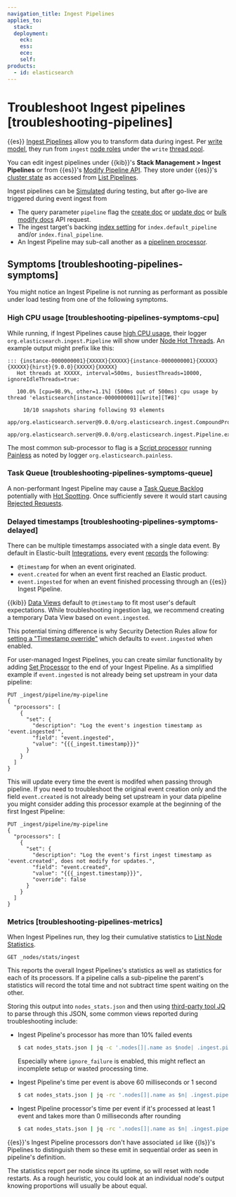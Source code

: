 ```yaml
---
navigation_title: Ingest Pipelines
applies_to:
  stack:
  deployment:
    eck:
    ess:
    ece:
    self:
products:
  - id: elasticsearch
---
```


# Troubleshoot Ingest pipelines [troubleshooting-pipelines]

{{es}} [Ingest Pipelines](https://www.elastic.co/docs/manage-data/ingest/transform-enrich/ingest-pipelines) allow you to transform data during ingest. Per [write model](https://www.elastic.co/docs/deploy-manage/distributed-architecture/reading-and-writing-documents#basic-write-model), they run from `ingest` [node roles](https://www.elastic.co/docs/deploy-manage/distributed-architecture/clusters-nodes-shards/node-roles) under the `write` [thread pool](https://www.elastic.co/docs/reference/elasticsearch/configuration-reference/thread-pool-settings).

You can edit ingest pipelines under {{kib}}'s **Stack Management > Ingest Pipelines** or from {{es}}'s [Modify Pipeline API](https://www.elastic.co/docs/api/doc/elasticsearch/operation/operation-ingest-put-pipeline). They store under {{es}}'s [cluster state](https://www.elastic.co/docs/api/doc/elasticsearch/operation/operation-cluster-state) as accessed from [List Pipelines](https://www.elastic.co/docs/api/doc/elasticsearch/operation/operation-ingest-get-pipeline).

Ingest pipelines can be [Simulated](https://www.elastic.co/docs/api/doc/elasticsearch/operation/operation-ingest-simulate) during testing, but after go-live are triggered during event ingest from

* The query parameter `pipeline` flag the [create doc](https://www.elastic.co/docs/api/doc/elasticsearch/operation/operation-create) or [update doc](https://www.elastic.co/docs/api/doc/elasticsearch/operation/operation-update_) or [bulk modify docs](https://www.elastic.co/docs/api/doc/elasticsearch/operation/operation-bulk) API request.
* The ingest target's backing [index setting](https://www.elastic.co/docs/reference/elasticsearch/index-settings/index-modules#dynamic-index-settings) for `index.default_pipeline` and/or `index.final_pipeline`.
* An Ingest Pipeline may sub-call another as a [pipelinen processor](https://www.elastic.co/docs/reference/enrich-processor/pipeline-processor).

## Symptoms [troubleshooting-pipelines-symptoms]

You might notice an Ingest Pipeline is not running as performant as possible under load testing from one of the following symptoms.


### High CPU usage [troubleshooting-pipelines-symptoms-cpu]

While running, if Ingest Pipelines cause [high CPU usage](https://www.elastic.co/docs/troubleshoot/elasticsearch/high-cpu-usage), their logger `org.elasticsearch.ingest.Pipeline` will show under [Node Hot Threads](https://www.elastic.co/docs/api/doc/elasticsearch/operation/operation-nodes-hot-threads). An example output might prefix like this:

```text
::: {instance-0000000001}{XXXXX}{XXXXX}{instance-0000000001}{XXXXX}{XXXXX}{hirst}{9.0.0}{XXXXX}{XXXXX}
   Hot threads at XXXXX, interval=500ms, busiestThreads=10000, ignoreIdleThreads=true:

   100.0% [cpu=98.9%, other=1.1%] (500ms out of 500ms) cpu usage by thread 'elasticsearch[instance-0000000001][write][T#8]'

     10/10 snapshots sharing following 93 elements
       app/org.elasticsearch.server@9.0.0/org.elasticsearch.ingest.CompoundProcessor.execute(CompoundProcessor.java:145)
       app/org.elasticsearch.server@9.0.0/org.elasticsearch.ingest.Pipeline.execute(Pipeline.java:129)
```

The most common sub-processor to flag is a [Script processor](https://www.elastic.co/docs/reference/enrich-processor/script-processor) running [Painless](https://www.elastic.co/docs/reference/scripting-languages/painless/painless) as noted by logger `org.elasticsearch.painless`.


### Task Queue [troubleshooting-pipelines-symptoms-queue]

A non-performant Ingest Pipeline may cause a [Task Queue Backlog](https://www.elastic.co/docs/troubleshoot/elasticsearch/task-queue-backlog) potentially with [Hot Spotting](https://www.elastic.co/docs/troubleshoot/elasticsearch/hotspotting). Once sufficiently severe it would start causing [Rejected Requests](https://www.elastic.co/docs/troubleshoot/elasticsearch/rejected-requests#check-rejected-tasks).


### Delayed timestamps [troubleshooting-pipelines-symptoms-delayed]

There can be multiple timestamps associated with a single data event. By default in Elastic-built [Integrations](https://www.elastic.co/docs/reference/integrations), every event [records](https://www.elastic.co/docs/reference/ecs/ecs-principles-implementation#_timestamps) the following:

* `@timestamp` for when an event originated.
* `event.created` for when an event first reached an Elastic product.
* `event.ingested` for when an event finished processing through an {{es}} Ingest Pipeline.

{{kib}} [Data Views](https://www.elastic.co/docs/explore-analyze/find-and-organize/data-views) default to `@timestamp` to fit most user's default expectations. While troubleshooting ingestion lag, we recommend creating a temporary Data View based on `event.ingested`. 

This potential timing difference is why Security Detection Rules allow for [setting a "Timestamp override"](https://www.elastic.co/docs/troubleshoot/security/detection-rules#troubleshoot-ingestion-pipeline-delay) which defaults to `event.ingested` when enabled.

For user-managed Ingest Pipelines, you can create similar functionality by adding [Set Processor](https://www.elastic.co/docs/reference/enrich-processor/set-processor) to the end of your Ingest Pipeline. As a simplified example if `event.ingested` is not already being set upstream in your data pipeline:

```console
PUT _ingest/pipeline/my-pipeline
{
  "processors": [
    {
      "set": {
        "description": "Log the event's ingestion timestamp as 'event.ingested'",
        "field": "event.ingested",
        "value": "{{{_ingest.timestamp}}}"
      }
    }
  ]
}
```

This will update every time the event is modifed when passing through pipeline. If you need to troubleshoot the original event creation only and the field `event.created` is not already being set upstream in your data pipeline you might consider adding this processor example at the beginning of the first Ingest Pipeline:

```console
PUT _ingest/pipeline/my-pipeline
{
  "processors": [
    {
      "set": {
        "description": "Log the event's first ingest timestamp as 'event.created', does not modify for updates.",
        "field": "event.created",
        "value": "{{{_ingest.timestamp}}}",
        "override": false
      }
    }
  ]
}
```


### Metrics [troubleshooting-pipelines-metrics]

When Ingest Pipelines run, they log their cumulative statistics to [List Node Statistics](https://www.elastic.co/docs/api/doc/elasticsearch/operation/operation-nodes-stats). 

```console
GET _nodes/stats/ingest
```

This reports the overall Ingest Pipelines's statistics as well as statistics for each of its processors. If a pipeline calls a sub-pipeline the parent's statistics will record the total time and not subtract time spent waiting on the other. 

Storing this output into `nodes_stats.json` and then using [third-party tool JQ](https://jqlang.github.io/jq/) to parse through this JSON, some common views reported during troubleshooting include:

* Ingest Pipeline's processor has more than 10% failed events

  ```bash
  $ cat nodes_stats.json | jq -c '.nodes[]|.name as $node| .ingest.pipelines|to_entries[]| .key as $pipeline| .value.processors[] | to_entries[]|.key as $process| { pipeline:$pipeline, process:$process, node:$node, total:.value.stats.count, failed:.value.stats.failed, failed_percent:(try (100*.value.stats.failed/.value.stats.count|round) catch 0)}| select(.total>0 and .failed_percent>10)'
  ```

  Especially where `ignore_failure` is enabled, this might reflect an incomplete setup or wasted processing time.

* Ingest Pipeline's time per event is above 60 milliseconds or 1 second

  ```bash
  $ cat nodes_stats.json | jq -rc '.nodes[]|.name as $n| .ingest.pipelines|to_entries[]| .key as $pi|.value| { name:$n, pipeline:$pi, total_count:.count, total_millis:.time_in_millis, total_failed:.failed }| select(.total_count>0)|.+{time_per:(.total_millis/.total_count|round)}|select(.time_per>60)'
  ```

* Ingest Pipeline processor's time per event if it's processed at least 1 event and takes more than 0 milliseconds after rounding

  ```bash
  $ cat nodes_stats.json | jq -rc '.nodes[]|.name as $n| .ingest.pipelines|to_entries[]| .key as $pi|.value.processors[]| to_entries[]|.key as $pr| .value.stats|{ name:$n, pipeline:$pi, processor:$pr, total_count:.count, total_millis:.time_in_millis, total_failed:.failed }|select(.total_count>0)|.+{time_per:(.total_millis/.total_count|round)}|select(.time_per>0)'
  ```

{{es}}'s Ingest Pipeline processors don't have associated `id` like {{ls}}'s Pipelines to distinguish them so these emit in sequential order as seen in pipeline's definition. 

The statistics report per node since its uptime, so will reset with node restarts. As a rough heuristic, you could look at an individual node's output knowing proportions will usually be about equal. 

